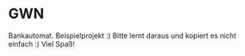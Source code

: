 # GWN
Bankautomat.
Beispielprojekt :)
Bitte lernt daraus und kopiert es nicht einfach :)
Viel Spaß!
